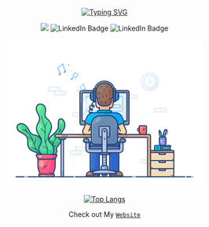 <div id="badges"  align="center">

[![Typing SVG](https://readme-typing-svg.herokuapp.com?lines=LIFE+has+no+CTRL+%2B+Z+like+Git)](https://git.io/typing-svg)
</div>

<div id="badges"  align="center">

![](https://komarev.com/ghpvc/?username=MeSagor)
    <img  src="https://img.shields.io/github/followers/MeSagor?label=Follow" alt="LinkedIn Badge"/>
    <img src="https://img.shields.io/github/stars/MeSagor?affiliations=OWNER%2CCOLLABORATOR" alt="LinkedIn Badge"/>
</div>

<div id="header" align="center">
<img height='300px'  src="developer.gif"/>
</div>

<div align="center">
   
   [![Top Langs](https://github-readme-stats.vercel.app/api/top-langs/?username=MeSagor&layout=compact&hide=html,hack,css&theme=gotham)](https://github.com/MeSagor) 
  <!-- <img  height=' 165px' src="https://github-readme-stats.vercel.app/api?username=MeSagor&show_icons=true&theme=gotham&count_private=true"> -->
</div>

<div id="header" align="center">

Check out My [`Website`](https://mesagor.github.io)
</div>
